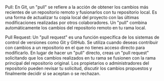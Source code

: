 Pull: En Git, un "pull" se refiere a la acción de obtener los cambios más recientes de un repositorio remoto y fusionarlos con tu repositorio local. Es una forma de actualizar tu copia local del proyecto con las últimas modificaciones realizadas por otros colaboradores. Un "pull" combina automáticamente los cambios del repositorio remoto en tu rama local.

Pull Request: Un "pull request" es una función específica de los sistemas de control de versiones como Git y GitHub. Se utiliza cuando deseas contribuir con cambios a un repositorio en el que no tienes acceso directo para modificarlo. En lugar de hacer un "pull" directo, creas un "pull request" solicitando que los cambios realizados en tu rama se fusionen con la rama principal del repositorio original. Los propietarios o administradores del repositorio pueden revisar tu solicitud, discutir los cambios propuestos y finalmente decidir si se aceptan o se rechazan.